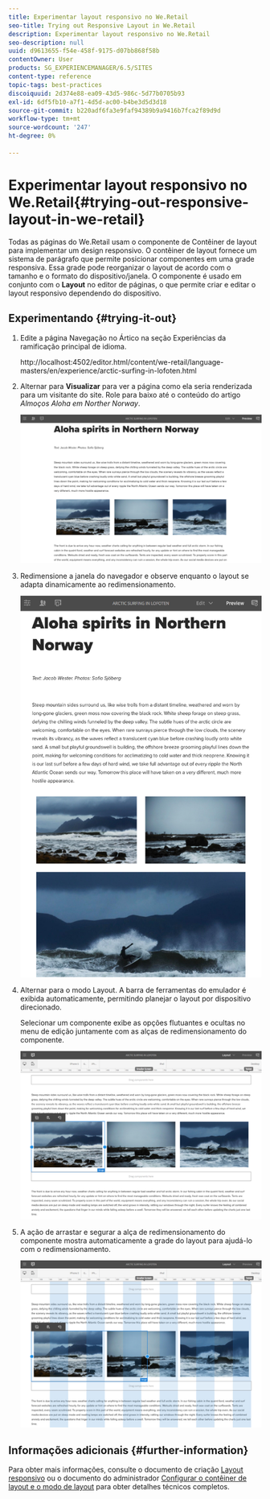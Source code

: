 ```yaml
---
title: Experimentar layout responsivo no We.Retail
seo-title: Trying out Responsive Layout in We.Retail
description: Experimentar layout responsivo no We.Retail
seo-description: null
uuid: d9613655-f54e-458f-9175-d07bb868f58b
contentOwner: User
products: SG_EXPERIENCEMANAGER/6.5/SITES
content-type: reference
topic-tags: best-practices
discoiquuid: 2d374e88-ea09-43d5-986c-5d77b0705b93
exl-id: 6df5fb10-a7f1-4d5d-ac00-b4be3d5d3d18
source-git-commit: b220adf6fa3e9faf94389b9a9416b7fca2f89d9d
workflow-type: tm+mt
source-wordcount: '247'
ht-degree: 0%

---
```


# Experimentar layout responsivo no We.Retail{#trying-out-responsive-layout-in-we-retail}

Todas as páginas do We.Retail usam o componente de Contêiner de layout para implementar um design responsivo. O contêiner de layout fornece um sistema de parágrafo que permite posicionar componentes em uma grade responsiva. Essa grade pode reorganizar o layout de acordo com o tamanho e o formato do dispositivo/janela. O componente é usado em conjunto com o **Layout** no editor de páginas, o que permite criar e editar o layout responsivo dependendo do dispositivo.

## Experimentando {#trying-it-out}

1. Edite a página Navegação no Ártico na seção Experiências da ramificação principal de idioma.

   http://localhost:4502/editor.html/content/we-retail/language-masters/en/experience/arctic-surfing-in-lofoten.html

1. Alternar para **Visualizar** para ver a página como ela seria renderizada para um visitante do site. Role para baixo até o conteúdo do artigo *Almoços Aloha em Norther Norway*.

   ![chlimage_1-178](assets/chlimage_1-178.png)

1. Redimensione a janela do navegador e observe enquanto o layout se adapta dinamicamente ao redimensionamento.

   ![chlimage_1-179](assets/chlimage_1-179.png)

1. Alternar para o modo Layout. A barra de ferramentas do emulador é exibida automaticamente, permitindo planejar o layout por dispositivo direcionado.

   Selecionar um componente exibe as opções flutuantes e ocultas no menu de edição juntamente com as alças de redimensionamento do componente.

   ![chlimage_1-180](assets/chlimage_1-180.png)

1. A ação de arrastar e segurar a alça de redimensionamento do componente mostra automaticamente a grade do layout para ajudá-lo com o redimensionamento.

   ![chlimage_1-181](assets/chlimage_1-181.png)

## Informações adicionais {#further-information}

Para obter mais informações, consulte o documento de criação [Layout responsivo](/help/sites-authoring/responsive-layout.md) ou o documento do administrador [Configurar o contêiner de layout e o modo de layout](/help/sites-administering/configuring-responsive-layout.md) para obter detalhes técnicos completos.
